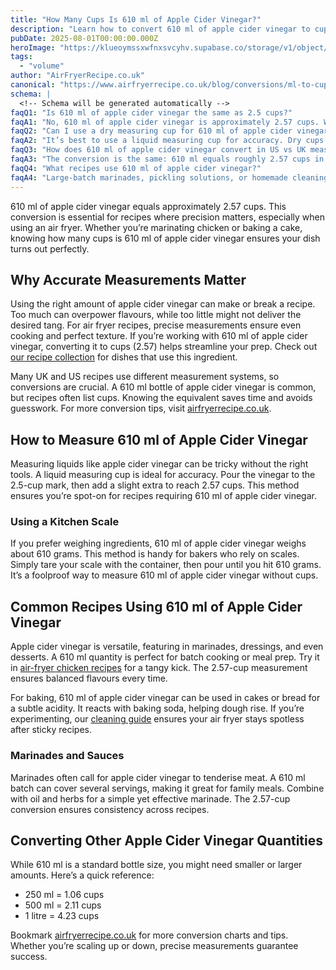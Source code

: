 ```yaml
---
title: "How Many Cups Is 610 ml of Apple Cider Vinegar?"
description: "Learn how to convert 610 ml of apple cider vinegar to cups for perfect recipes every time. Get precise measurements for cooking and baking."
pubDate: 2025-08-01T00:00:00.000Z
heroImage: "https://klueoymssxwfnxsvcyhv.supabase.co/storage/v1/object/public/Shmucket/how-many-cups-is-610-ml-of-apple-cider-vinegar.webp"
tags:
  - "volume"
author: "AirFryerRecipe.co.uk"
canonical: "https://www.airfryerrecipe.co.uk/blog/conversions/ml-to-cups/how-many-cups-is-610-ml-of-apple-cider-vinegar"
schema: |
  <!-- Schema will be generated automatically -->
faqQ1: "Is 610 ml of apple cider vinegar the same as 2.5 cups?"
faqA1: "No, 610 ml of apple cider vinegar is approximately 2.57 cups. While 2.5 cups is close, the extra 0.07 cups can matter in recipes requiring precise acidity or liquid balance. Always measure accurately for best results."
faqQ2: "Can I use a dry measuring cup for 610 ml of apple cider vinegar?"
faqA2: "It’s best to use a liquid measuring cup for accuracy. Dry cups can lead to slight variations due to their design. For 610 ml (2.57 cups) of apple cider vinegar, a liquid cup ensures you hit the exact mark."
faqQ3: "How does 610 ml of apple cider vinegar convert in US vs UK measurements?"
faqA3: "The conversion is the same: 610 ml equals roughly 2.57 cups in both US and UK measurements. However, UK cups are slightly larger (284 ml vs 240 ml), but the difference is negligible for most recipes."
faqQ4: "What recipes use 610 ml of apple cider vinegar?"
faqA4: "Large-batch marinades, pickling solutions, or homemade cleaning sprays often use 610 ml of apple cider vinegar. For cooking, try it in <a href=https://www.airfryerrecipe.co.uk/recipe-category/vegetables>vegetable dishes</a> or sauces where its tang enhances flavour."
---
```

<p>610 ml of apple cider vinegar equals approximately 2.57 cups. This conversion is essential for recipes where precision matters, especially when using an air fryer. Whether you’re marinating chicken or baking a cake, knowing how many cups is 610 ml of apple cider vinegar ensures your dish turns out perfectly.</p>

<h2>Why Accurate Measurements Matter</h2>
<p>Using the right amount of apple cider vinegar can make or break a recipe. Too much can overpower flavours, while too little might not deliver the desired tang. For air fryer recipes, precise measurements ensure even cooking and perfect texture. If you’re working with 610 ml of apple cider vinegar, converting it to cups (2.57) helps streamline your prep. Check out <a href=https://www.airfryerrecipe.co.uk/recipes>our recipe collection</a> for dishes that use this ingredient.</p>

<p>Many UK and US recipes use different measurement systems, so conversions are crucial. A 610 ml bottle of apple cider vinegar is common, but recipes often list cups. Knowing the equivalent saves time and avoids guesswork. For more conversion tips, visit <a href=https://www.airfryerrecipe.co.uk>airfryerrecipe.co.uk</a>.</p>

<h2>How to Measure 610 ml of Apple Cider Vinegar</h2>
<p>Measuring liquids like apple cider vinegar can be tricky without the right tools. A liquid measuring cup is ideal for accuracy. Pour the vinegar to the 2.5-cup mark, then add a slight extra to reach 2.57 cups. This method ensures you’re spot-on for recipes requiring 610 ml of apple cider vinegar.</p>

<h3>Using a Kitchen Scale</h3>
<p>If you prefer weighing ingredients, 610 ml of apple cider vinegar weighs about 610 grams. This method is handy for bakers who rely on scales. Simply tare your scale with the container, then pour until you hit 610 grams. It’s a foolproof way to measure 610 ml of apple cider vinegar without cups.</p>

<h2>Common Recipes Using 610 ml of Apple Cider Vinegar</h2>
<p>Apple cider vinegar is versatile, featuring in marinades, dressings, and even desserts. A 610 ml quantity is perfect for batch cooking or meal prep. Try it in <a href=https://www.airfryerrecipe.co.uk/recipe-category/chicken>air-fryer chicken recipes</a> for a tangy kick. The 2.57-cup measurement ensures balanced flavours every time.</p>

<p>For baking, 610 ml of apple cider vinegar can be used in cakes or bread for a subtle acidity. It reacts with baking soda, helping dough rise. If you’re experimenting, our <a href=https://www.airfryerrecipe.co.uk/air-fryer-cleaner>cleaning guide</a> ensures your air fryer stays spotless after sticky recipes.</p>

<h3>Marinades and Sauces</h3>
<p>Marinades often call for apple cider vinegar to tenderise meat. A 610 ml batch can cover several servings, making it great for family meals. Combine with oil and herbs for a simple yet effective marinade. The 2.57-cup conversion ensures consistency across recipes.</p>

<h2>Converting Other Apple Cider Vinegar Quantities</h2>
<p>While 610 ml is a standard bottle size, you might need smaller or larger amounts. Here’s a quick reference:</p>
<ul>
<li>250 ml = 1.06 cups</li>
<li>500 ml = 2.11 cups</li>
<li>1 litre = 4.23 cups</li>
</ul>
<p>Bookmark <a href=https://www.airfryerrecipe.co.uk>airfryerrecipe.co.uk</a> for more conversion charts and tips. Whether you’re scaling up or down, precise measurements guarantee success.</p>
